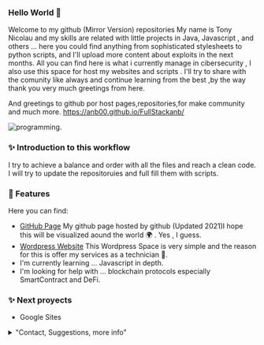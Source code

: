 
### Hello World  👋

Welcome to my github (Mirror Version) repositories My name is Tony Nicolau and my skills are related with little projects in Java, Javascript , and others ... here you could find anything from sophisticated stylesheets to python scripts, and I'll upload more content about exploits in the next months. All you can find here is what i currently manage in cibersecurity , I also use this space for host my websites and scripts . I'll try to share with the comunity like always and continue learning from the best ,by the way thank you very much greetings from here. 

And greetings to github por host pages,repositories,for make community and much more. https://anb00.github.io/FullStackanb/

![programming.](https://github.com/anb00/FullStackanb/blob/master/img/Service_Programmer.png)



### ✨ Introduction to this workflow

I try to achieve a balance and order with all the files and reach a clean code. I will try to update the repositoruies and full fill them with scripts.

### 🚀 Features 
Here you can find:

- [GitHub Page](https://anb00.github.io/ ) My github page hosted by github (Updated 2021)I hope this will be visualized aound the world 🌍 . Yes , I guess.
- [Wordpress Website](https://fullstackanb.wordpress.com/) This Wordpress Space is very simple and the reason for this is offer my services as a technician 🔧.
- I'm currently learning ... Javascript in depth.
- I'm looking for help with ... blockchain protocols especially SmartContract and DeFi.

### ✨ Next proyects 
- Google Sites

<details> 
	<summary>"Contact, Suggestions, more info"</summary>
	<br>
	<ul>
	<li>antonio.nicolau.b.23@gmail.com if you are interested in contact with me do not doubt email me , i'll reply as soon as posible</li>
		<li>My hobbies are 💻 :
			<ul>
				<li>NFT</a></li>
				<li>Music</li>
				<li>Hardware | Artefacts </li>
			</ul>
		</li>
		<li>Thanks, I hope you find this usefull. I try to make clear as posible</li>
	</ul>
</details>

<!--

Made with 🖤 and Pasion! 

<!--
**anb100/anb100** is a ✨ _special_ ✨ repository because its `README.md` (this file) appears on your GitHub profile.

Here are some ideas to get you started:

- 🔭 I’m currently working on ...
- 🌱 I’m currently learning ...
- 👯 I’m looking to collaborate on ...
- 🤔 I’m looking for help with ...
- 💬 Ask me about ...
- 📫 How to reach me: ...
- 😄 Pronouns: ...
- ⚡ Fun fact: ...
-->
